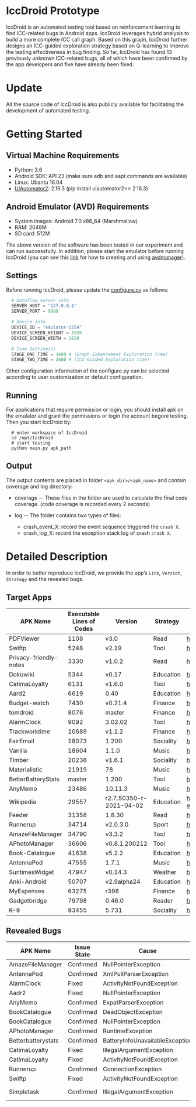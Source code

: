 # IccDroid Prototype
IccDroid is an automated testing tool based on reinforcement learning to find ICC-related bugs in Android apps. IccDroid leverages hybrid analysis to build a more complete ICC call graph. Based on this graph, IccDroid further designs an ICC-guided exploration strategy based on Q-learning to improve the testing effectiveness in bug finding. So far, IccDroid has found 13 previously unknown ICC-related bugs, all of which have been confirmed by the app developers and five have already been fixed.

# Update
All the source code of IccDroid is also publicly available for facilitating the development of automated testing. 

# Getting Started
## Virtual Machine Requirements
* Python: 3.6
* Android SDK: API 23 (make sure adb and aapt commands are available)
* Linux: Ubantu 16.04
* [UiAutomator2](https://github.com/openatx/uiautomator2): 2.16.3 (pip install uiautomator2== 2.16.3)
## Android Emulator (AVD) Requirements
* System images: Android 7.0 x86_64 (Marshmallow)
* RAM: 2048M
* SD card: 512M

The above version of the software has been tested in our experiment and can run successfully. In addition, please start the emulator before running IccDroid (you can see this [link](https://stackoverflow.com/questions/43275238/how-to-set-system-images-path-when-creating-an-android-avd) for how to creating and using [avdmanager](https://developer.android.com/studio/command-line/avdmanager)). 

<!-- ## Subject Requirements([video tutorial](https://1drv.ms/u/s!AhrQLCaSmZgwamuImvbWUv_1pek?e=fiWDdt))
IccDroid can test both on open-source and closed-source apps:
* Closed-source apps: the users can directly run “python main.py apk_path” to test the apk.
* Open-source apps: If users want to obtain code coverage and dataflow information, the app under test should be instrumented with [plugins/Jacoco](https://github.com/androidAppGuard/IccDroid/tree/main/plugins/jacoco) and [plugins/dataflow/DataFlowAnalysis.java](https://github.com/androidAppGuard/IccDroid/tree/main/plugins/dataflow) files first, and built as an apk file. Then users can run “python main.py apk_path” to test the apk (the detailed process is in the [video tutorial](https://1drv.ms/u/s!AhrQLCaSmZgwamuImvbWUv_1pek?e=fiWDdt)).  -->

## Settings
Before running IccDroid, please update the [configure.py](https://github.com/androidAppGuard/IccDroid/blob/main/IccDroid/configure.py) as follows:
```python
  # Dataflow Server info
  SERVER_HOST = "127.0.0.1"
  SERVER_PORT = 9999

  # Device info
  DEVICE_ID = "emulator-5554"
  DEVICE_SCREEN_HEIGHT = 1920
  DEVICE_SCREEN_WIDTH = 1020

  # Time Setting(s)
  STAGE_ONE_TIME = 3600 # (Graph Enhancement Exploration time)
  STAGE_TWO_TIME = 3600 # (ICC-Guided Exploration time)

```
Other configuration information of the configure.py can be selected according to user customization or default configuration.

## Running
For applications that require permission or login, you should install apk on the emulator and grant the permissions or login the account begore testing. Then you start IccDroid by:
```shell
  # enter workspace of IccDroid
  cd /opt/IccDroid 
  # start testing
  python main.py apk_path
```
## Output
The output contents are placed in folder ``<apk_dir>/<apk_name>`` and contain coverage and log directory:
* coverage -- These files in the folder are used to calculate the final code coverage. (code coverage is recorded every 2 seconds)

* log -- The folder contains two types of files:
	* crash_event_X: record the event sequence triggered the ``crash X``. 
	* crash_log_X: record the exception stack log of crash ``crash X``.

# Detailed Description
In order to better reproduce IccDroid, we provide the app’s ``Link``, ``Version``, ``Strategy`` and the revealed bugs.
## Target Apps
|APK Name| Executable Lines of Codes| Version|Strategy|GIthub Link|
|---|---|---|---|---|
| PDFViewer | 1108 | v3.0 | Read | <https://github.com/JavaCafe01/PdfViewer/tree/v3.0> |
| Swiftp | 5248 |v2.19 | Tool | <https://github.com/ppareit/swiftp/tree/v2.19> |
| Privacy-friendly-notes | 3330 |v1.0.2 | Read | <https://github.com/SecUSo/privacy-friendly-notes/tree/v1.0.2> |
| Dokuwiki | 5344 |v0.17 | Education | <https://github.com/fabienli/DokuwikiAndroid/tree/v0.17> |
| CatimaLoyalty | 6131 |v1.6.0 | Tool | <https://github.com/CatimaLoyalty/Android/tree/v1.6.0> |
| Aard2 | 6619 |0.40 | Education | <https://github.com/itkach/aard2-android/tree/0.40> |
| Budget-watch | 7430 |v0.21.4 | Finance | <https://github.com/brarcher/budget-watch/tree/v0.21.4> |
| tomdroid | 8076 |master | Finance | <https://github.com/tomboy-notes/tomdroid> |
| AlarmClock | 9092 |3.02.02 | Tool | <https://github.com/yuriykulikov/AlarmClock/tree/3.02.02>  |
| Trackworktime | 10689| v1.1.2 | Finance | <https://github.com/mathisdt/trackworktime/tree/v1.1.2> |
| FairEmail | 18073 |1.200 |Sociality | <https://github.com/M66B/FairEmail/tree/1.200> |
| Vanilla | 18604 |1.1.0 | Music | <https://github.com/vanilla-music/vanilla/tree/1.1.0> |
| Timber | 20238 |v1.6.1 | Sociality | <https://github.com/fabmazz/Timber/tree/v1.6.1>  |
| Materialistic | 21919 |78 | Music | <https://github.com/hidroh/materialistic/tree/78> |
| BetterBatteryStats | master |1.200 | Tool | <https://github.com/asksven/BetterBatteryStats/tree/master> |
| AnyMemo | 23486 |10.11.3 |Music | <https://github.com/helloworld1/AnyMemo/tree/10.11.3> |
| Wikipedia | 29557 | r2.7.50350-r-2021-04-02 | Education | <https://github.com/wikimedia/apps-android-wikipedia/tree/r/2.7.50350-r-2021-04-02> |
| Feeder | 31358 |1.8.30 | Read | <https://gitlab.com/spacecowboy/Feeder/-/tree/1.8.30> |
| Runnerup | 34714 | v2.0.3.0 | Sport | <https://github.com/jonasoreland/runnerup/tree/v2.0.3.0> |
| AmazeFileManager | 34790 |v3.3.2 | Tool | <https://github.com/TeamAmaze/AmazeFileManager/tree/v3.3.2>  |
| APhotoManager | 36606 |v0.8.1.200212 | Tool | <https://github.com/k3b/APhotoManager/tree/v0.8.1.200212> |
| Book-Catalogue | 41638 |v5.2.2 | Education | <https://github.com/eleybourn/Book-Catalogue/tree/v5.2.2> |
| AntennaPod | 47555 | 1.7.1 | Music | <https://github.com/AntennaPod/AntennaPod/tree/1.7.1> |
| SuntimesWidget | 47947 |v0.14.3 | Weather | <https://github.com/forrestguice/SuntimesWidget/tree/v0.14.3>  |
| Anki-Android | 50707 | v2.9alpha24 | Education | <https://github.com/ankidroid/Anki-Android/tree/v2.9alpha24> |
| MyExpenses | 63275 | r398 | Finance | <https://github.com/mtotschnig/MyExpenses/tree/r398> |
| Gadgetbridge | 79798 | 0.46.0 | Reader | <https://codeberg.org/Freeyourgadget/Gadgetbridge/src/tag/0.46.0> |
| K-9 | 93455 | 5.731 | Sociality | <https://github.com/k9mail/k-9/tree/5.731> |

## Revealed Bugs
|APK Name| Issue State | Cause | Details |
|---|---|---|---|
| AmazeFileManager | Confirmed | NullPointerException | <https://github.com/TeamAmaze/AmazeFileManager/issues/3311> |
| AntennaPod | Confirmed | XmlPullParserException | <https://github.com/AntennaPod/AntennaPod/issues/5885> |
| AlarmClock | Fixed | ActivityNotFoundException | <https://github.com/yuriykulikov/AlarmClock/issues/451> |
| Aadr2  | Fixed | NullPointerException | <https://github.com/itkach/aard2-android/issues/90> |
| AnyMemo  | Confirmed | ExpatParserException | <https://github.com/helloworld1/AnyMemo/issues/525> |
| BookCatalogue  | Confirmed | DeadObjectException | <https://github.com/eleybourn/Book-Catalogue/issues/877> |
| BookCatalogue  | Confirmed | NullPointerException | <https://github.com/eleybourn/Book-Catalogue/issues/878> |
| APhotoManager  | Confirmed | RuntimeException | <https://github.com/k3b/APhotoManager/issues/200> |
| Betterbatterystats  | Confirmed | BatteryInfoUnavailableException  | <https://github.com/asksven/BetterBatteryStats/issues/888> |
| CatimaLoyalty | Fixed | IllegalArgumentException | <https://github.com/CatimaLoyalty/Android/issues/881> |
| CatimaLoyalty | Fixed | ActivityNotFoundException | <https://github.com/CatimaLoyalty/Android/issues/880> |
| Runnerup | Confirmed | ConnectionException | <https://github.com/jonasoreland/runnerup/issues/1109> |
| Swiftp | Fixed | ActivityNotFoundException  | <https://github.com/ppareit/swiftp/issues/174> |
| Simpletask | Confirmed | IllegalArgumentException | <https://github.com/mpcjanssen/simpletask-android/issues/1172> |
